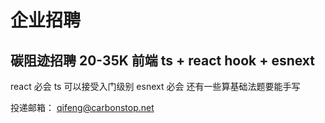 # 企业招聘

## 碳阻迹招聘 20-35K 前端 ts + react hook + esnext

react 必会
ts 可以接受入门级别
esnext 必会
还有一些算基础法题要能手写

投递邮箱： qifeng@carbonstop.net
